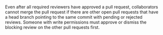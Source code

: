 Even after all required reviewers have approved a pull request, collaborators cannot merge the pull request if there are other open pull requests that have a head branch pointing to the same commit with pending or rejected reviews. Someone with write permissions must approve or dismiss the blocking review on the other pull requests first.
